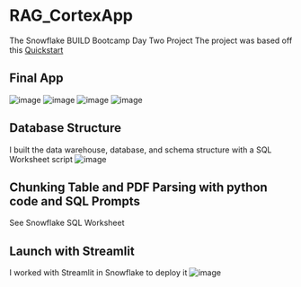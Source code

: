 # RAG_CortexApp
The Snowflake BUILD Bootcamp Day Two Project
The project was based off this [Quickstart](https://quickstarts.snowflake.com/guide/ask_questions_to_your_own_documents_with_snowflake_cortex_search/index.html?index=../..index#0)

## Final App
![image](https://github.com/user-attachments/assets/b7d2609f-304f-48bb-8112-31fee1adf245)
![image](https://github.com/user-attachments/assets/7891ccb6-f32e-4d5b-a50c-faa8ca5613d8)
![image](https://github.com/user-attachments/assets/046536e7-dcd6-4f2a-82c1-63763ccc9086)
![image](https://github.com/user-attachments/assets/eadd042b-c29a-4f8d-b971-a1c1da06d89c)

## Database Structure
I built the data warehouse, database, and schema structure with a SQL Worksheet script
![image](https://github.com/user-attachments/assets/2054e2f7-023b-4d7c-9ccb-8703bc12d34f)

## Chunking Table and PDF Parsing with python code and SQL Prompts
See Snowflake SQL Worksheet

## Launch with Streamlit
I worked with Streamlit in Snowflake to deploy it
![image](https://github.com/user-attachments/assets/3f9b3d2c-f480-4897-b5a8-1b41d979d9f5)


